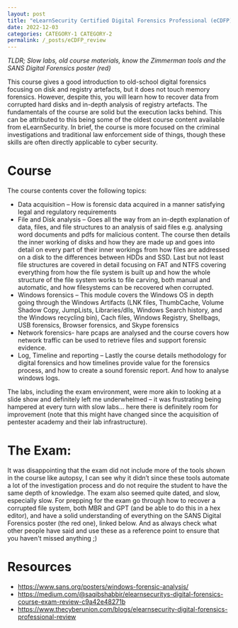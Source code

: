 ```yaml
---
layout: post
title: "eLearnSecurity Certified Digital Forensics Professional (eCDFP) Review"
date: 2022-12-03
categories: CATEGORY-1 CATEGORY-2
permalink: /_posts/eCDFP_review
---
```


*TLDR; Slow labs, old course materials, know the Zimmerman tools and the SANS Digital Forensics poster (red)*

This course gives a good introduction to old-school digital forensics focusing on disk and registry artefacts, but it does not touch memory forensics. However, despite this, you will learn how to recover data from corrupted hard disks and in-depth analysis of registry artefacts. The fundamentals of the course are solid but the execution lacks behind. This can be attributed to this being some of the oldest course content available from eLearnSecurity. 
In brief, the course is more focused on the criminal investigations and traditional law enforcement side of things, though these skills are often directly applicable to cyber security.

# Course
The course contents cover the following topics:
-	Data acquisition – How is forensic data acquired in a manner satisfying legal and regulatory requirements
-	File and Disk analysis – Goes all the way from an in-depth explanation of data, files, and file structures to an analysis of said files e.g. analysing word documents and pdfs for malicious content. The course then details the inner working of disks and how they are made up and goes into detail on every part of their inner workings from how files are addressed on a disk to the differences between HDDs and SSD. Last but not least file structures are covered in detail focusing on FAT and NTFS covering everything from how the file system is built up and how the whole structure of the file system works to file carving, both manual and automatic, and how filesystems can be recovered when corrupted.
-	Windows forensics – This module covers the Windows OS in depth going through the Windows Artifacts (LNK files, ThumbCache, Volume Shadow Copy, JumpLists, Libraries/dlls, Windows Search history, and the Windows recycling bin), Cach files, Windows Registry, Shellbags, USB forensics, Browser forensics, and Skype forensics
-	Network forensics-  hare pcaps are analysed and the course covers how network traffic can be used to retrieve files and support forensic evidence.
-	Log, Timeline and reporting – Lastly the course details methodology for digital forensics and how timelines provide value for the forensics process, and how to create a sound forensic report. And how to analyse windows logs.

The labs, including the exam environment, were more akin to looking at a slide show and definitely left me underwhelmed – it was frustrating being hampered at every turn with slow labs… here there is definitely room for improvement (note that this might have changed since the acquisition of pentester academy and their lab infrastructure).

# The Exam:
It was disappointing that the exam did not include more of the tools shown in the course like autopsy, I can see why it didn’t since these tools automate a lot of the investigation process and do not require the student to have the same depth of knowledge. The exam also seemed quite dated, and slow, especially slow.
For prepping for the exam go through how to recover a corrupted file system, both MBR and GPT (and be able to do this in a hex editor), and have a solid understanding of everything on the SANS Digital Forensics poster (the red one), linked below. And as always check what other people have said and use these as a reference point to ensure that you haven't missed anything ;) 

# Resources
- https://www.sans.org/posters/windows-forensic-analysis/
- https://medium.com/@saqibshabbir/elearnsecuritys-digital-forensics-course-exam-review-c9a42e48271b
- https://www.thecyberunion.com/blogs/elearnsecurity-digital-forensics-professional-review
